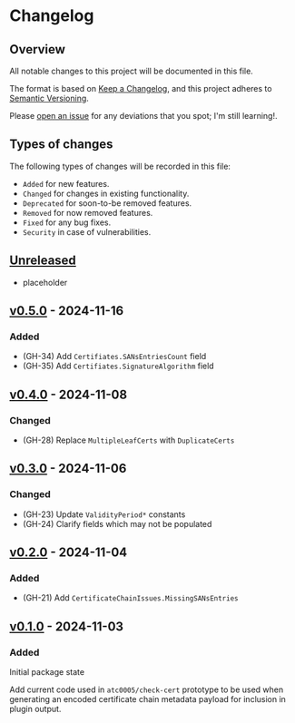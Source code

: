 # Changelog

## Overview

All notable changes to this project will be documented in this file.

The format is based on [Keep a
Changelog](https://keepachangelog.com/en/1.0.0/), and this project adheres to
[Semantic Versioning](https://semver.org/spec/v2.0.0.html).

Please [open an issue](https://github.com/atc0005/cert-payload/issues) for any
deviations that you spot; I'm still learning!.

## Types of changes

The following types of changes will be recorded in this file:

- `Added` for new features.
- `Changed` for changes in existing functionality.
- `Deprecated` for soon-to-be removed features.
- `Removed` for now removed features.
- `Fixed` for any bug fixes.
- `Security` in case of vulnerabilities.

## [Unreleased]

- placeholder

## [v0.5.0] - 2024-11-16

### Added

- (GH-34) Add `Certifiates.SANsEntriesCount` field
- (GH-35) Add `Certifiates.SignatureAlgorithm` field

## [v0.4.0] - 2024-11-08

### Changed

- (GH-28) Replace `MultipleLeafCerts` with `DuplicateCerts`

## [v0.3.0] - 2024-11-06

### Changed

- (GH-23) Update `ValidityPeriod*` constants
- (GH-24) Clarify fields which may not be populated

## [v0.2.0] - 2024-11-04

### Added

- (GH-21) Add `CertificateChainIssues.MissingSANsEntries`

## [v0.1.0] - 2024-11-03

### Added

Initial package state

Add current code used in `atc0005/check-cert` prototype to be used when
generating an encoded certificate chain metadata payload for inclusion in
plugin output.

[Unreleased]: https://github.com/atc0005/cert-payload/compare/v0.5.0...HEAD
[v0.5.0]: https://github.com/atc0005/cert-payload/releases/tag/v0.5.0
[v0.4.0]: https://github.com/atc0005/cert-payload/releases/tag/v0.4.0
[v0.3.0]: https://github.com/atc0005/cert-payload/releases/tag/v0.3.0
[v0.2.0]: https://github.com/atc0005/cert-payload/releases/tag/v0.2.0
[v0.1.0]: https://github.com/atc0005/cert-payload/releases/tag/v0.1.0
